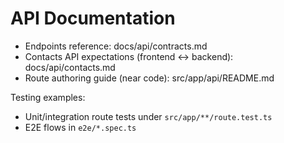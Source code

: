 # API Documentation

- Endpoints reference: docs/api/contracts.md
- Contacts API expectations (frontend ↔ backend): docs/api/contacts.md
- Route authoring guide (near code): src/app/api/README.md

Testing examples:

- Unit/integration route tests under `src/app/**/route.test.ts`
- E2E flows in `e2e/*.spec.ts`
